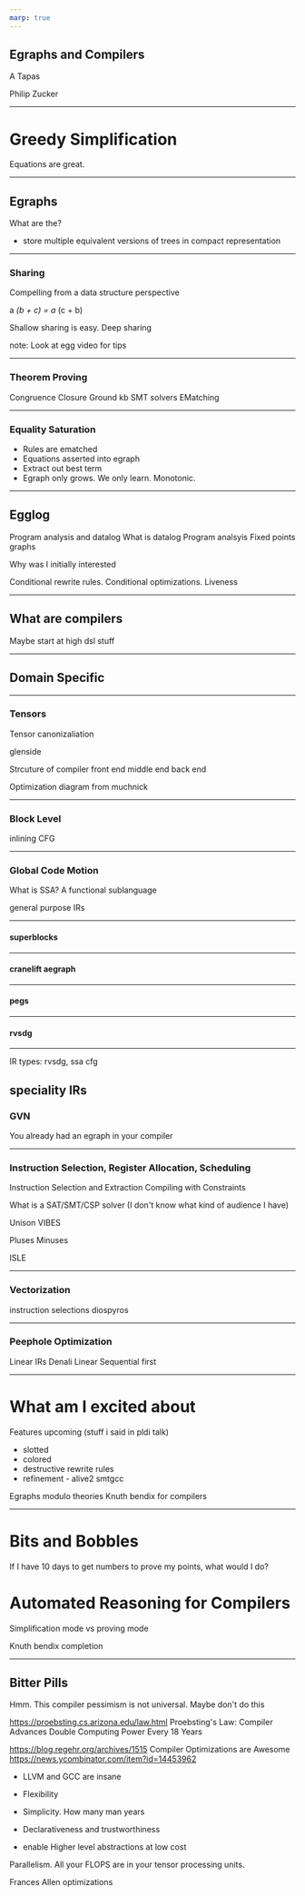 ```yaml
---
marp: true
---
```


## Egraphs and Compilers

 A Tapas

Philip Zucker

---

# Greedy Simplification

Equations are great.

---

## Egraphs

What are the?

- store multiple equivalent versions of trees in compact representation

---

### Sharing

Compelling from a data structure perspective

a *(b + c) = a* (c + b)

Shallow sharing is easy.
Deep sharing

note: Look at egg video for tips

---

### Theorem Proving

Congruence Closure
Ground kb
SMT solvers
EMatching

---

### Equality Saturation

- Rules are ematched
- Equations asserted into egraph
- Extract out best term
- Egraph only grows. We only learn. Monotonic.

---

## Egglog

Program analysis and datalog
What is datalog
Program analsyis
Fixed points
graphs

Why was I initially interested

Conditional rewrite rules. Conditional optimizations. Liveness

---

## What are compilers

Maybe start at high dsl stuff

---

## Domain Specific

---

### Tensors

Tensor canonizaliation

glenside

Strcuture of compiler
front end
middle end
back end

Optimization diagram from muchnick

---

### Block Level

inlining
CFG

---

### Global Code Motion

What is SSA? A functional sublanguage

general purpose IRs

---

#### superblocks

---

#### cranelift aegraph

---

#### pegs

---

#### rvsdg

---
IR types: rvsdg, ssa cfg

speciality IRs
---

### GVN

You already had an egraph in your compiler

---

### Instruction Selection, Register Allocation, Scheduling

Instruction Selection and Extraction
Compiling with Constraints

What is a SAT/SMT/CSP solver (I don't know what kind of audience I have)

Unison
VIBES

Pluses
Minuses

ISLE

---

### Vectorization

instruction selections
diospyros

---

### Peephole  Optimization

Linear IRs
Denali
Linear
Sequential first

---

# What am I excited about

Features upcoming  (stuff i said in pldi talk)

- slotted
- colored
- destructive rewrite rules
- refinement - alive2 smtgcc

Egraphs modulo theories
Knuth bendix for compilers

---

# Bits and Bobbles

If I have 10 days to get numbers to prove my points, what would I do?

# Automated Reasoning for Compilers

Simplification mode vs proving mode

Knuth bendix completion

---

## Bitter Pills

Hmm. This compiler pessimism is not universal.
Maybe don't do this

<https://proebsting.cs.arizona.edu/law.html>
Proebsting's Law: Compiler Advances Double Computing Power Every 18 Years

<https://blog.regehr.org/archives/1515> Compiler Optimizations are Awesome <https://news.ycombinator.com/item?id=14453962>

- LLVM and GCC are insane

- Flexibility
- Simplicity. How many man years
- Declarativeness and trustworthiness
- enable Higher level abstractions at low cost

Parallelism. All your FLOPS are in your tensor processing units.

Frances Allen optimizations
